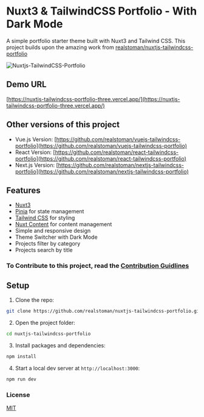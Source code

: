 # Nuxt3 & TailwindCSS Portfolio - With Dark Mode

A simple portfolio starter theme built with Nuxt3 and Tailwind CSS. This project builds upon the amazing work from [realstoman/nuxtjs-tailwindcss-portfolio](https://github.com/realstoman/nuxtjs-tailwindcss-portfolio)

![Nuxtjs-TailwindCSS-Portfolio](https://user-images.githubusercontent.com/16396664/140901794-14c1db27-99b9-46d4-a954-4bb37c32ead4.JPG)

## Demo URL

[https://nuxtjs-tailwindcss-portfolio-three.vercel.app/](https://nuxtjs-tailwindcss-portfolio-three.vercel.app/)

## Other versions of this project

- Vue.js Version: [https://github.com/realstoman/vuejs-tailwindcss-portfolio](https://github.com/realstoman/vuejs-tailwindcss-portfolio)
- React Version: [https://github.com/realstoman/react-tailwindcss-portfolio](https://github.com/realstoman/react-tailwindcss-portfolio)
- Next.js Version: [https://github.com/realstoman/nextjs-tailwindcss-portfolio](https://github.com/realstoman/nextjs-tailwindcss-portfolio)

## Features

- [Nuxt3](https://nuxtjs.org)
- [Pinia](https://pinia.vuejs.org/) for state management
- [Tailwind CSS](https://tailwindcss.com) for styling
- [Nuxt Content](https://content.nuxt.com/) for content management
- Simple and responsive design
- Theme Switcher with Dark Mode
- Projects filter by category
- Projects search by title

### To Contribute to this project, read the [Contribution Guidlines](https://github.com/realstoman/nuxtjs-tailwindcss-portfolio/blob/main/CONTRIBUTING.md)

## Setup

1. Clone the repo:

```bash
git clone https://github.com/realstoman/nuxtjs-tailwindcss-portfolio.git
```

2. Open the project folder:

```bash
cd nuxtjs-tailwindcss-portfolio
```

3. Install packages and dependencies:

```bash
npm install
```

4. Start a local dev server at `http://localhost:3000`:

```bash
npm run dev
```

### License

[MIT](https://github.com/realstoman/nuxtjs-tailwindcss-portfolio/blob/main/LICENSE)

